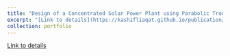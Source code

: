 ```yaml
---
title: "Design of a Concentrated Solar Power Plant using Parabolic Trough Collectors (PTC)"
excerpt: "[Link to details](https://kashifliaqat.github.io/publication/2018-09-01-CSP1) <br/><img src='/images/PTC.jpg'><img src='/images/CSP.jpg'>"
collection: portfolio
---
```


[Link to details](https://kashifliaqat.github.io/publication/2018-09-01-CSP1)
